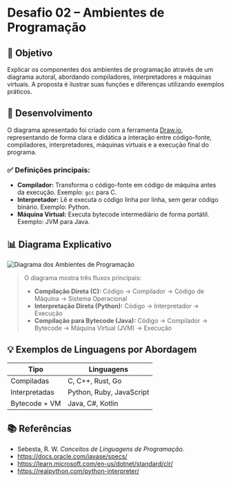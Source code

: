 # Desafio 02 – Ambientes de Programação

## 🎯 Objetivo

Explicar os componentes dos ambientes de programação através de um diagrama autoral, abordando compiladores, interpretadores e máquinas virtuais. A proposta é ilustrar suas funções e diferenças utilizando exemplos práticos.

## 🧠 Desenvolvimento

O diagrama apresentado foi criado com a ferramenta [Draw.io](https://app.diagrams.net), representando de forma clara e didática a interação entre código-fonte, compiladores, interpretadores, máquinas virtuais e a execução final do programa.

### ✅ Definições principais:

- **Compilador:** Transforma o código-fonte em código de máquina antes da execução. Exemplo: `gcc` para C.
- **Interpretador:** Lê e executa o código linha por linha, sem gerar código binário. Exemplo: Python.
- **Máquina Virtual:** Executa bytecode intermediário de forma portátil. Exemplo: JVM para Java.

## 📊 Diagrama Explicativo

![Diagrama dos Ambientes de Programação](diagrama-ambientes.png)

> O diagrama mostra três fluxos principais:
> - **Compilação Direta (C):** Código → Compilador → Código de Máquina → Sistema Operacional
> - **Interpretação Direta (Python):** Código → Interpretador → Execução
> - **Compilação para Bytecode (Java):** Código → Compilador → Bytecode → Máquina Virtual (JVM) → Execução

## 💡 Exemplos de Linguagens por Abordagem

| Tipo             | Linguagens                   |
|------------------|------------------------------|
| Compiladas       | C, C++, Rust, Go             |
| Interpretadas    | Python, Ruby, JavaScript     |
| Bytecode + VM    | Java, C#, Kotlin             |

## 📚 Referências

- Sebesta, R. W. *Conceitos de Linguagens de Programação*.
- https://docs.oracle.com/javase/specs/
- https://learn.microsoft.com/en-us/dotnet/standard/clr/
- https://realpython.com/python-interpreter/
